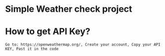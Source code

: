 # Simple Weather check project

# How to get API Key?

```Go to: https://openweathermap.org/, Create your account, Copy your API KEY, Past it in the code```
